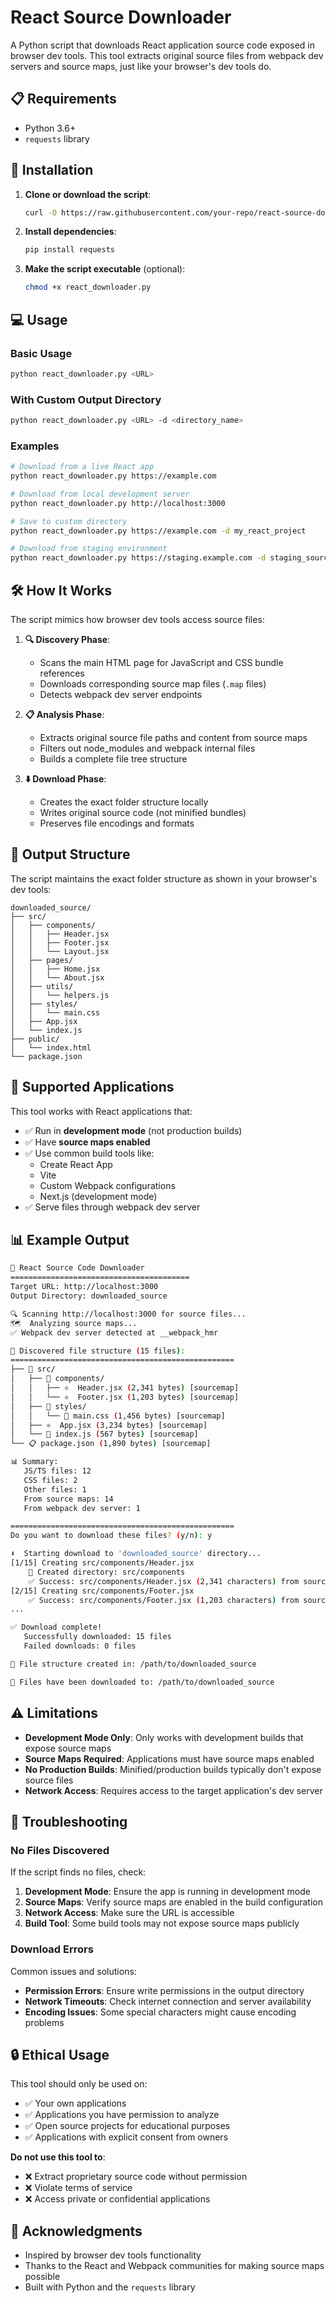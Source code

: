 # React Source Downloader

A Python script that downloads React application source code exposed in browser dev tools. This tool extracts original source files from webpack dev servers and source maps, just like your browser's dev tools do.

## 📋 Requirements

- Python 3.6+
- `requests` library

## 🔧 Installation

1. **Clone or download the script**:
   ```bash
   curl -O https://raw.githubusercontent.com/your-repo/react-source-downloader/main/react_downloader.py
   ```

2. **Install dependencies**:
   ```bash
   pip install requests
   ```

3. **Make the script executable** (optional):
   ```bash
   chmod +x react_downloader.py
   ```

## 💻 Usage

### Basic Usage

```bash
python react_downloader.py <URL>
```

### With Custom Output Directory

```bash
python react_downloader.py <URL> -d <directory_name>
```

### Examples

```bash
# Download from a live React app
python react_downloader.py https://example.com

# Download from local development server
python react_downloader.py http://localhost:3000

# Save to custom directory
python react_downloader.py https://example.com -d my_react_project

# Download from staging environment
python react_downloader.py https://staging.example.com -d staging_source
```

## 🛠️ How It Works

The script mimics how browser dev tools access source files:

1. **🔍 Discovery Phase**: 
   - Scans the main HTML page for JavaScript and CSS bundle references
   - Downloads corresponding source map files (`.map` files)
   - Detects webpack dev server endpoints

2. **📋 Analysis Phase**:
   - Extracts original source file paths and content from source maps
   - Filters out node_modules and webpack internal files
   - Builds a complete file tree structure

3. **⬇️ Download Phase**:
   - Creates the exact folder structure locally
   - Writes original source code (not minified bundles)
   - Preserves file encodings and formats

## 📁 Output Structure

The script maintains the exact folder structure as shown in your browser's dev tools:

```
downloaded_source/
├── src/
│   ├── components/
│   │   ├── Header.jsx
│   │   ├── Footer.jsx
│   │   └── Layout.jsx
│   ├── pages/
│   │   ├── Home.jsx
│   │   └── About.jsx
│   ├── utils/
│   │   └── helpers.js
│   ├── styles/
│   │   └── main.css
│   ├── App.jsx
│   └── index.js
├── public/
│   └── index.html
└── package.json
```

## 🎯 Supported Applications

This tool works with React applications that:

- ✅ Run in **development mode** (not production builds)
- ✅ Have **source maps enabled**
- ✅ Use common build tools like:
  - Create React App
  - Vite
  - Custom Webpack configurations
  - Next.js (development mode)
- ✅ Serve files through webpack dev server

## 📊 Example Output

```bash
🚀 React Source Code Downloader
========================================
Target URL: http://localhost:3000
Output Directory: downloaded_source

🔍 Scanning http://localhost:3000 for source files...
🗺️  Analyzing source maps...
✅ Webpack dev server detected at __webpack_hmr

📁 Discovered file structure (15 files):
==================================================
├── 📁 src/
│   ├── 📁 components/
│   │   ├── ⚛️  Header.jsx (2,341 bytes) [sourcemap]
│   │   └── ⚛️  Footer.jsx (1,203 bytes) [sourcemap]
│   ├── 📁 styles/
│   │   └── 🎨 main.css (1,456 bytes) [sourcemap]
│   ├── ⚛️  App.jsx (3,234 bytes) [sourcemap]
│   └── 📜 index.js (567 bytes) [sourcemap]
└── 📋 package.json (1,890 bytes) [sourcemap]

📊 Summary:
   JS/TS files: 12
   CSS files: 2
   Other files: 1
   From source maps: 14
   From webpack dev server: 1

==================================================
Do you want to download these files? (y/n): y

⬇️  Starting download to 'downloaded_source' directory...
[1/15] Creating src/components/Header.jsx
    📁 Created directory: src/components
    ✅ Success: src/components/Header.jsx (2,341 characters) from sourcemap
[2/15] Creating src/components/Footer.jsx
    ✅ Success: src/components/Footer.jsx (1,203 characters) from sourcemap
...

✅ Download complete!
   Successfully downloaded: 15 files
   Failed downloads: 0 files

📂 File structure created in: /path/to/downloaded_source

🎉 Files have been downloaded to: /path/to/downloaded_source
```

## ⚠️ Limitations

- **Development Mode Only**: Only works with development builds that expose source maps
- **Source Maps Required**: Applications must have source maps enabled
- **No Production Builds**: Minified/production builds typically don't expose source files
- **Network Access**: Requires access to the target application's dev server

## 🐛 Troubleshooting

### No Files Discovered

If the script finds no files, check:

1. **Development Mode**: Ensure the app is running in development mode
2. **Source Maps**: Verify source maps are enabled in the build configuration
3. **Network Access**: Make sure the URL is accessible
4. **Build Tool**: Some build tools may not expose source maps publicly

### Download Errors

Common issues and solutions:

- **Permission Errors**: Ensure write permissions in the output directory
- **Network Timeouts**: Check internet connection and server availability
- **Encoding Issues**: Some special characters might cause encoding problems

## 🔒 Ethical Usage

This tool should only be used on:

- ✅ Your own applications
- ✅ Applications you have permission to analyze
- ✅ Open source projects for educational purposes
- ✅ Applications with explicit consent from owners

**Do not use this tool to**:
- ❌ Extract proprietary source code without permission
- ❌ Violate terms of service
- ❌ Access private or confidential applications


## 🙏 Acknowledgments

- Inspired by browser dev tools functionality
- Thanks to the React and Webpack communities for making source maps possible
- Built with Python and the `requests` library

